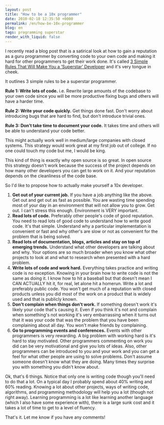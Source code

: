 ```yaml
---
layout: post
title: "How to be a 10x programmer"
date: 2010-02-18 12:35:50 +0000
permalink: /en/how-be-10x-programmer
blog: en
tags: programming superstar
render_with_liquid: false
---
```


I recently read a blog post that is a satirical look at how to gain a
reputation as a guru programmer by converting code to your own code and
making it hard for other programmers to get their work done. It's called
[3 Simple Rules That Will Make You a ‘Superstar’
Developer](http://coderoom.wordpress.com/2010/01/28/3-simple-rules-that-will-make-you-a-superstar-developer/)
and it's very tongue in cheek.

It outlines 3 simple rules to be a superstar programmer.

**Rule 1: Write lots of code.** i.e. Rewrite large amounts of the
codebase to your own code since you will be more productive fixing bugs
and others will have a harder time.

**Rule 2: Write your code quickly.** Get things done fast. Don't worry
about introducing bugs that are hard to find, but don't introduce
trivial ones.

**Rule 3: Don’t take time to document your code.** It takes time and
others will be able to understand your code better.

This might actually work well in medium/large companies with closed
systems. This strategy would work great at my first job out of college.
If no one could touch my code but me, I would be king.

This kind of thing is exactly why open source is so great. In open
source this strategy doesn't work because the success of the project
depends on how many other developers you can get to work on it. And your
reputation depends on the cleanliness of the code base.

So I'd like to propose how to actually make yourself a 10x developer.

1. **Get out of your current job.** If you have a job anything like the
   above. Get out and get out as fast as possible. You are wasting time
   spending most of your day in an environment that will not allow you
   to grow. Get out. I can't stress this enough. Environment is VERY
   important.
2. **Read lots of code.** Preferably other people's code of good
   reputation. You need to read lots of good code to understand how to
   write good code. It's that simple. Understand why a particular
   implementation is convenient or fast and why other's are slow or not
   as convenient for the problem that is being solved.
3. **Read lots of documentation, blogs, articles and stay on top of
   emerging trends.** Understand what other developers are talking
   about and why. Your options are so much broader when you know what
   other projects to look at and what to research when presented with a
   hard problem.
4. **Write lots of code and work hard.** Everything takes practice and
   writing code is no exception. Knowing in your brain how to write
   code is not the same as doing it. I know how to hit a baseball but
   that doesn't mean I CAN ACTUALLY hit it, for real, let alone hit a
   homerun. Write a lot and preferably public code. You won't get much
   of a reputation with closed products unless you did most of the work
   on a product that is widely used and that is publicly known.
5. **Don't complain when things don't work.** If something doesn't work
   it's likely your code that's causing it. Even if you think it's not
   and complain when something's not working it's very embarrassing
   when it turns out that it was your code that was the problem that
   you have been complaining about all day. You won't make friends by
   complaining.
6. **Go to programming events and conferences.** Events with other
   programmers is very rewarding. A big problem with working hard is
   it's hard to stay motivated. Other programmers commenting on work
   you did can be very motivational and give you lots of ideas. Also,
   other programmers can be introduced to you and your work and you can
   get a feel for what other people are using to solve problems. Don't
   assume someone doesn't know what they are doing. Many times they
   surprise you with something you didn't know about.

Ok, that's 6 things. Notice that only one is writing code though you'll
need to do that a lot. On a typical day I probably spend about 40%
writing and 60% reading. Knowing a lot about other projects, ways of
writing code, algorithms, and programming methodology will help you a
lot (though not right away). Learning programming is a lot like learning
another language (which I also have some experience with), there is a
large sunk cost and it takes a lot of time to get to a level of fluency.

That's it. Let me know if you have any comments\!
